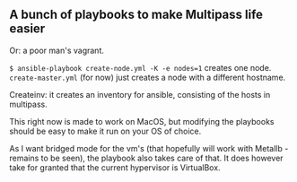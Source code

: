 ## A bunch of playbooks to make Multipass life easier

Or: a poor man's vagrant.

```$ ansible-playbook create-node.yml -K -e nodes=1``` creates one node. ```create-master.yml``` (for now) just creates a node with a different hostname.



Createinv: it creates an inventory for ansible, consisting of the hosts in multipass.



This right now is made to work on MacOS, but modifying the playbooks should be easy to make it run on your OS of choice. 

As I want bridged mode for the vm's (that hopefully will work with Metallb - remains to be seen), the playbook also takes care of that. It does however take for granted that the current hypervisor is VirtualBox.
